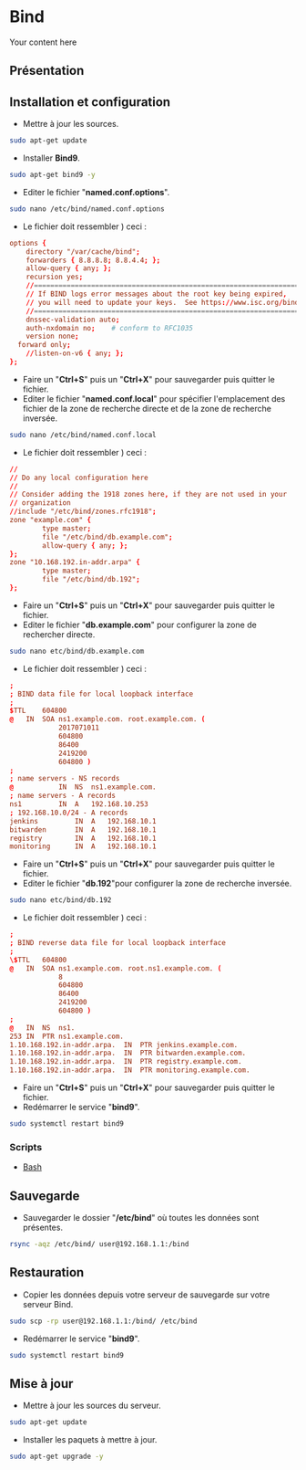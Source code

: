 # Bind
Your content here

## Présentation

## Installation et configuration
- Mettre à jour les sources.
```bash
sudo apt-get update
```
- Installer **Bind9**.
```bash
sudo apt-get bind9 -y
```
- Editer le fichier "**named.conf.options**".
```bash
sudo nano /etc/bind/named.conf.options
```
- Le fichier doit ressembler ) ceci :
```conf
options {
	directory "/var/cache/bind";
	forwarders { 8.8.8.8; 8.8.4.4; };
	allow-query { any; };
	recursion yes;
	//========================================================================
	// If BIND logs error messages about the root key being expired,
	// you will need to update your keys.  See https://www.isc.org/bind-keys
	//========================================================================
	dnssec-validation auto;
	auth-nxdomain no;    # conform to RFC1035
	version none;
  forward only;
	//listen-on-v6 { any; };
};
```
- Faire un "**Ctrl+S**" puis un "**Ctrl+X**" pour sauvegarder puis quitter le fichier.
- Editer le fichier "**named.conf.local**" pour spécifier l'emplacement des fichier de la zone de recherche directe et de la zone de recherche inversée.
```bash
sudo nano /etc/bind/named.conf.local
```
- Le fichier doit ressembler ) ceci :
```conf
//
// Do any local configuration here
//
// Consider adding the 1918 zones here, if they are not used in your
// organization
//include "/etc/bind/zones.rfc1918";
zone "example.com" {
        type master;
        file "/etc/bind/db.example.com";
        allow-query { any; };        
};
zone "10.168.192.in-addr.arpa" {
        type master;
        file "/etc/bind/db.192";
};
```
- Faire un "**Ctrl+S**" puis un "**Ctrl+X**" pour sauvegarder puis quitter le fichier.
- Editer le fichier "**db.example.com**" pour configurer la zone de rechercher directe.
```bash
sudo nano etc/bind/db.example.com
```
- Le fichier doit ressembler ) ceci :
```conf
;
; BIND data file for local loopback interface
;
$TTL	604800
@	IN	SOA	ns1.example.com. root.example.com. (
			2017071011
			604800
			86400
			2419200
			604800 )
;
; name servers - NS records
@			IN	NS	ns1.example.com.
; name servers - A records
ns1			IN	A	192.168.10.253
; 192.168.10.0/24 - A records
jenkins		    IN	A	192.168.10.1
bitwarden		IN	A	192.168.10.1
registry	    IN	A	192.168.10.1
monitoring		IN	A	192.168.10.1
```
- Faire un "**Ctrl+S**" puis un "**Ctrl+X**" pour sauvegarder puis quitter le fichier.
- Editer le fichier "**db.192**"pour configurer la zone de recherche inversée.
```bash
sudo nano etc/bind/db.192
```
- Le fichier doit ressembler ) ceci :
```conf
;
; BIND reverse data file for local loopback interface
;
\$TTL	604800
@	IN	SOA	ns1.example.com. root.ns1.example.com. (
			8
			604800
			86400
			2419200
			604800 )
;
@	IN	NS	ns1.
253	IN	PTR	ns1.example.com.
1.10.168.192.in-addr.arpa.	IN	PTR	jenkins.example.com.
1.10.168.192.in-addr.arpa.	IN	PTR	bitwarden.example.com.
1.10.168.192.in-addr.arpa.	IN	PTR	registry.example.com.
1.10.168.192.in-addr.arpa.	IN	PTR	monitoring.example.com.
```
- Faire un "**Ctrl+S**" puis un "**Ctrl+X**" pour sauvegarder puis quitter le fichier.
- Redémarrer le service "**bind9**".
```bash
sudo systemctl restart bind9
```

### Scripts
- [Bash](https://raw.githubusercontent.com/corentinbeuf/Bash/main/Bind/install_bind.sh)

## Sauvegarde
- Sauvegarder le dossier "**/etc/bind**" où toutes les données sont présentes.
```bash
rsync -aqz /etc/bind/ user@192.168.1.1:/bind
```

## Restauration
- Copier les données depuis votre serveur de sauvegarde sur votre serveur Bind.
```bash
sudo scp -rp user@192.168.1.1:/bind/ /etc/bind
```
- Redémarrer le service "**bind9**".
```bash
sudo systemctl restart bind9
```

## Mise à jour
- Mettre à jour les sources du serveur.
```bash
sudo apt-get update
```
- Installer les paquets à mettre à jour.
```bash
sudo apt-get upgrade -y
```